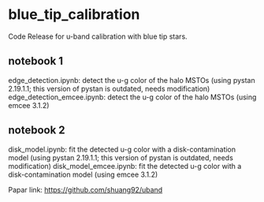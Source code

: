 # blue_tip_calibration
Code Release for u-band calibration with blue tip stars.

## notebook 1
edge_detection.ipynb: detect the u-g color of the halo MSTOs (using pystan 2.19.1.1; this version of pystan is outdated, needs modification)
edge_detection_emcee.ipynb: detect the u-g color of the halo MSTOs (using emcee 3.1.2)

## notebook 2
disk_model.ipynb: fit the detected u-g color with a disk-contamination model (using pystan 2.19.1.1; this version of pystan is outdated, needs modification)
disk_model_emcee.ipynb: fit the detected u-g color with a disk-contamination model (using emcee 3.1.2)

Papar link: 
https://github.com/shuang92/uband

